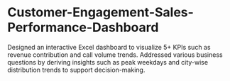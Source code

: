 # Customer-Engagement-Sales-Performance-Dashboard
Designed an interactive Excel dashboard to visualize 5+ KPIs such as revenue contribution and call volume trends. Addressed various business questions by deriving insights such as peak weekdays and city-wise distribution trends to support decision-making.
